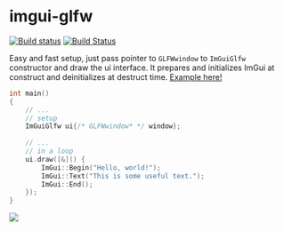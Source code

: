 # imgui-glfw

[![Build status](https://ci.appveyor.com/api/projects/status/evthrhj6y8iv0m4q?svg=true)](https://ci.appveyor.com/project/Abergard/imgui-glfw)
[![Build Status](https://travis-ci.org/Abergard/imgui-glfw.svg?branch=master)](https://travis-ci.org/Abergard/imgui-glfw)

Easy and fast setup, just pass pointer to `GLFWwindow` to `ImGuiGlfw` constructor and draw the ui interface.
It prepares and initializes ImGui at construct and deinitializes at destruct time. [Example here!](examples/main.cpp)

```cpp
int main()
{
    // ...
    // setup
    ImGuiGlfw ui{/* GLFWwindow* */ window};
 
    // ...
    // in a loop
    ui.draw([&]() {
        ImGui::Begin("Hello, world!");
        ImGui::Text("This is some useful text.");
        ImGui::End();
    });
}

```
![](https://i.imgur.com/mtCBEul.png)
